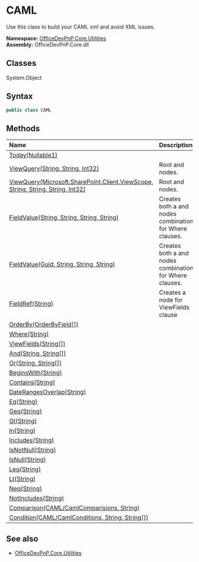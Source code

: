 # CAML
Use this class to build your CAML xml and avoid XML issues.  

**Namespace:** [OfficeDevPnP.Core.Utilities](OfficeDevPnP.Core.Utilities.md)  
**Assembly:** OfficeDevPnP.Core.dll  
## Classes
System.Object  
## Syntax
```C#
public class CAML
```
## Methods
|**Name**|**Description**|
|:-----|:-----|
| [Today(Nullable1<Int32>)](CAMLTodayNullable1<Int32>.md) | 
| [ViewQuery(String, String, Int32)](CAMLViewQueryStringStringInt32.md) | Root <View> and <Query> nodes.
| [ViewQuery(Microsoft.SharePoint.Client.ViewScope, String, String, String, Int32)](CAMLViewQueryMicrosoft.SharePoint.Client.ViewScopeStringStringStringInt32.md) | Root <View> and <Query> nodes.
| [FieldValue(String, String, String, String)](CAMLFieldValueStringStringStringString.md) | Creates both a <FieldRef> and <Value> nodes combination for Where clauses.
| [FieldValue(Guid, String, String, String)](CAMLFieldValueGuidStringStringString.md) | Creates both a <FieldRef> and <Value> nodes combination for Where clauses.
| [FieldRef(String)](CAMLFieldRefString.md) | Creates a <FieldRef> node for ViewFields clause
| [OrderBy(OrderByField[])](CAMLOrderByOrderByField[].md) | 
| [Where(String)](CAMLWhereString.md) | 
| [ViewFields(String[])](CAMLViewFieldsString[].md) | 
| [And(String, String[])](CAMLAndStringString[].md) | 
| [Or(String, String[])](CAMLOrStringString[].md) | 
| [BeginsWith(String)](CAMLBeginsWithString.md) | 
| [Contains(String)](CAMLContainsString.md) | 
| [DateRangesOverlap(String)](CAMLDateRangesOverlapString.md) | 
| [Eq(String)](CAMLEqString.md) | 
| [Geq(String)](CAMLGeqString.md) | 
| [Gt(String)](CAMLGtString.md) | 
| [In(String)](CAMLInString.md) | 
| [Includes(String)](CAMLIncludesString.md) | 
| [IsNotNull(String)](CAMLIsNotNullString.md) | 
| [IsNull(String)](CAMLIsNullString.md) | 
| [Leq(String)](CAMLLeqString.md) | 
| [Lt(String)](CAMLLtString.md) | 
| [Neq(String)](CAMLNeqString.md) | 
| [NotIncludes(String)](CAMLNotIncludesString.md) | 
| [Comparison(CAML/CamlComparisions, String)](CAMLComparisonCAML/CamlComparisionsString.md) | 
| [Condition(CAML/CamlConditions, String, String[])](CAMLConditionCAML/CamlConditionsStringString[].md) | 
## See also
- [OfficeDevPnP.Core.Utilities](OfficeDevPnP.Core.Utilities.md)
